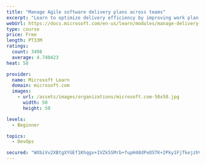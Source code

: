 ```yaml
---
title: "Manage Agile software delivery plans across teams"
excerpt: "Learn to optimize delivery efficiency by improving work plan visibility across teams."
webUrl: https://docs.microsoft.com/en-us/learn/modules/manage-delivery-plans/
type: course
price: Free
length: PT33M
ratings:
  count: 3498
  average: 4.740423
heat: 58

provider:
  name: Microsoft Learn
  domain: microsoft.com
  images:
    - url: /assets/images/organizations/microsoft.com-50x50.jpg
      width: 50
      height: 50

levels:
  - Beginner

topics:
  - DevOps

secured: "WXbiVv2XBtgXYGEf1Khqgx+IVZk5SMrb+fupH48dPeOSTK+2Pky1FjTkejzhVL69OjV+QcWADyRtXxtoAcDdZQlU3t5TDvbezTCFRwT5cF0NB9DaqeT7QPLnpnc6sUMp4NUUoZQF0JoViuvJhPA6zPECoTJ6w/qCn9s9/yS2gfqygbCyCnpNz3DHUJhEkhH+4xyygFr1P2REtiSMew9GfA5j4a8cc+Hp4YcMnuHZzuURCorrcsmnsWunrM5doudc0u5pIF9EghLCzzkMSb78NVk31va56zEF/7/shGE4i4H1fplkbhfJt0PqXbVOzZpW1AHLumR29xqHZdIqHOETi7efxw+6W+wM5D2HjXkvBnrry6Q3KOPgpYLHr/tBw3MCFA3gTpJIKTE6pIsnepw/CBTNZ1uKWA0aneEUauZkvws=;35y79WM1vEUgmAbKeD9fxQ=="
---
```


